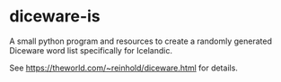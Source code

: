 # diceware-is
A small python program and resources to create a randomly generated Diceware word list specifically for Icelandic.

See https://theworld.com/~reinhold/diceware.html for details.
